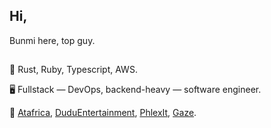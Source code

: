 ## Hi,

Bunmi here, top guy.

##

📍 Rust, Ruby, Typescript, AWS.

🖥️ Fullstack — DevOps, backend-heavy — software engineer.

🔗 [Atafrica](https://atafrica.org), [DuduEntertainment](https://www.duduworldent.org/), [PhlexIt](https://play.google.com/store/apps/details?id=com.phlex.consumer&hl=en), [Gaze](https://gazenft.vercel.app/).
